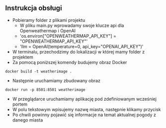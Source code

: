 ## Instrukcja obsługi
- Pobieramy folder z plikami projektu
  - W pliku main.py wprowadamy swoje klucze api dla Openweathermap i OpenAI
  - 'os.environ["OPENWEATHERMAP_API_KEY"] = "OPENWEATHERMAP_API_KEY"'
  - 'llm = OpenAI(temperature=0, api_key="OPENAI_API_KEY")'
- W terminalu, przechodzimy do lokalizacji w której mamy folder z projektem
- Za pomocą poniższej komendy budujemy obraz Docker
```console
docker build -t weatherimage .
```
- Następnie uruchamiamy zbudowany obraz
```console
docker run -p 8501:8501 weatherimage
```
- W przeglądarce uruchamiamy aplikację pod zdefiniowanym wcześniej portem
- W polu tekstowym wpisujemy nazwę miasta, następnie klikamy przycisk
- Po chwili powinny pojawić się informacje na temat aktualnej pogody z danego miasta
